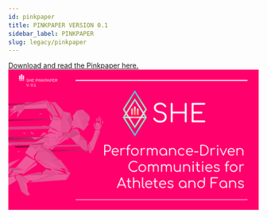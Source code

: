 ```yaml
---
id: pinkpaper
title: PINKPAPER VERSION 0.1
sidebar_label: PINKPAPER
slug: legacy/pinkpaper
---
```


[Download and read the Pinkpaper here.](https://docs.google.com/presentation/d/1pqZsrrsyFgG1PL6JBfbvCWmfN3-NUzINvtR3Oms6uls/edit#slide=id.gcb9a0b074_1_0)
![PinkPaper](../static/img/pinkpaper/pinkpaper.png)
